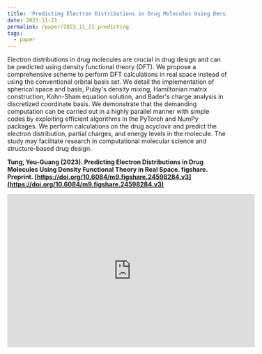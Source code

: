 ```yaml
---
title: 'Predicting Electron Distributions in Drug Molecules Using Density Functional Theory in Real Space'
date: 2023-11-21
permalink: /paper/2023_11_21_predicting
tags:
  - paper
---
```


Electron distributions in drug molecules are crucial in drug design and can be predicted using density functional theory (DFT). We propose a comprehensive scheme to perform DFT calculations in real space instead of using the conventional orbital basis set. We detail the implementation of spherical space and basis, Pulay's density mixing, Hamiltonian matrix construction, Kohn-Sham equation solution, and Bader's charge analysis in discretized coordinate basis. We demonstrate that the demanding computation can be carried out in a highly parallel manner with simple codes by exploiting efficient algorithms in the PyTorch and NumPy packages. We perform calculations on the drug acyclovir and predict the electron distribution, partial charges, and energy levels in the molecule. The study may facilitate research in computational molecular science and structure-based drug design.

**Tung, Yeu-Guang (2023). Predicting Electron Distributions in Drug Molecules Using Density Functional Theory in Real Space. figshare. Preprint. [https://doi.org/10.6084/m9.figshare.24598284.v3](https://doi.org/10.6084/m9.figshare.24598284.v3)**

<iframe src="https://widgets.figshare.com/articles/24598284/embed?show_title=1" width="568" height="351" allowfullscreen frameborder="0">
